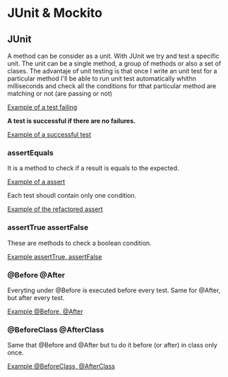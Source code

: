 # JUnit & Mockito

## JUnit
A method can be consider as a unit. With JUnit we try and test a specific unit. The unit can be a single method, a group of methods or also a set of clases. The advantaje of unit testing is that once I write an unit test for a particular method I'll be able to run unit test automatically whithn milliseconds and check all the conditions for tthat particular method are matching or not (are passing or not)

[Example of a test failing ](https://github.com/mikedr/junit-mockito/blob/main/src/test/java/com/junit/StringHelperTest.java)

**A test is successful if there are no failures.**

[Example of a successful test](https://github.com/mikedr/junit-mockito/blob/main/src/test/java/com/junit/StringHelperTest2.java)

### assertEquals
It is a method to check if a result is equals to the expected. 

[Example of a assert](https://github.com/mikedr/junit-mockito/blob/main/src/test/java/com/junit/StringHelperTest3.java)

Each test shoudl contain only one condition.

[Example of the refactored assert](https://github.com/mikedr/junit-mockito/blob/main/src/test/java/com/junit/StringHelperTest4.java)

### assertTrue assertFalse
These are methods to check a boolean condition. 

[Example assertTrue, assertFalse](https://github.com/mikedr/junit-mockito/blob/main/src/test/java/com/junit/StringHelperTest5.java)

### @Before @After
Everyting under @Before is executed before every test. Same for @After, but after every test.

[Example @Before, @After](https://github.com/mikedr/junit-mockito/blob/main/src/test/java/com/junit/StringHelperTest6.java)

### @BeforeClass @AfterClass

Same that @Before and @After but tu do it before (or after) in class only once.

[Example @BeforeClass, @AfterClass](https://github.com/mikedr/junit-mockito/blob/main/src/test/java/com/junit/StringHelperTest7.java)